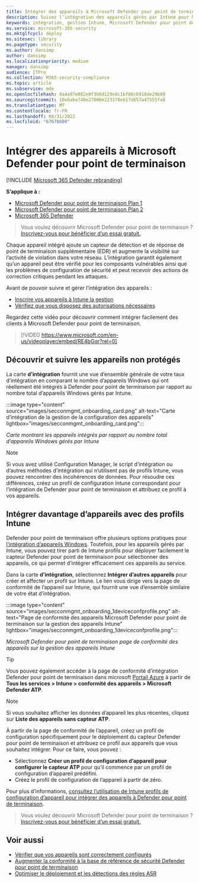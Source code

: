 ```yaml
---
title: Intégrer des appareils à Microsoft Defender pour point de terminaison
description: Suivez l’intégration des appareils gérés par Intune pour Microsoft Defender pour point de terminaison et augmenter le taux d’intégration.
keywords: intégration, gestion Intune, Microsoft Defender pour point de terminaison, Microsoft Defender, Windows Defender, gestion de la configuration
ms.service: microsoft-365-security
ms.mktglfcycl: deploy
ms.sitesec: library
ms.pagetype: security
ms.author: dansimp
author: dansimp
ms.localizationpriority: medium
manager: dansimp
audience: ITPro
ms.collection: M365-security-compliance
ms.topic: article
ms.subservice: mde
ms.openlocfilehash: 8a4a97e082e0f3b6d129e8c1bf86c6918de29b89
ms.sourcegitcommit: 10e6abe740e27000e223378eb17d657a47555fa8
ms.translationtype: MT
ms.contentlocale: fr-FR
ms.lasthandoff: 08/31/2022
ms.locfileid: "67678600"
---
```

# <a name="get-devices-onboarded-to-microsoft-defender-for-endpoint"></a>Intégrer des appareils à Microsoft Defender pour point de terminaison

[!INCLUDE [Microsoft 365 Defender rebranding](../../includes/microsoft-defender.md)]

**S’applique à :**
- [Microsoft Defender pour point de terminaison Plan 1](https://go.microsoft.com/fwlink/p/?linkid=2154037)
- [Microsoft Defender pour point de terminaison Plan 2](https://go.microsoft.com/fwlink/p/?linkid=2154037)
- [Microsoft 365 Defender](https://go.microsoft.com/fwlink/?linkid=2118804)

> Vous voulez découvrir Microsoft Defender pour point de terminaison ? [Inscrivez-vous pour bénéficier d’un essai gratuit.](https://signup.microsoft.com/create-account/signup?products=7f379fee-c4f9-4278-b0a1-e4c8c2fcdf7e&ru=https://aka.ms/MDEp2OpenTrial?ocid=docs-wdatp-onboardconfigure-abovefoldlink)

Chaque appareil intégré ajoute un capteur de détection et de réponse de point de terminaison supplémentaire (EDR) et augmente la visibilité sur l’activité de violation dans votre réseau. L’intégration garantit également qu’un appareil peut être vérifié pour les composants vulnérables ainsi que les problèmes de configuration de sécurité et peut recevoir des actions de correction critiques pendant les attaques.

Avant de pouvoir suivre et gérer l’intégration des appareils :

- [Inscrire vos appareils à Intune la gestion](configure-machines.md#enroll-devices-to-intune-management)
- [Vérifiez que vous disposez des autorisations nécessaires](configure-machines.md#obtain-required-permissions)

Regardez cette vidéo pour découvrir comment intégrer facilement des clients à Microsoft Defender pour point de terminaison.
> [!VIDEO https://www.microsoft.com/en-us/videoplayer/embed/RE4bGqr?rel=0]

## <a name="discover-and-track-unprotected-devices"></a>Découvrir et suivre les appareils non protégés

La carte **d’intégration** fournit une vue d’ensemble générale de votre taux d’intégration en comparant le nombre d’appareils Windows qui ont réellement été intégrés à Defender pour point de terminaison par rapport au nombre total d’appareils Windows gérés par Intune.

:::image type="content" source="images/secconmgmt_onboarding_card.png" alt-text="Carte d’intégration de la gestion de la configuration des appareils" lightbox="images/secconmgmt_onboarding_card.png":::

*Carte montrant les appareils intégrés par rapport au nombre total d’appareils Windows gérés par Intune*

> [!NOTE]
> Si vous avez utilisé Configuration Manager, le script d’intégration ou d’autres méthodes d’intégration qui n’utilisent pas de profils Intune, vous pouvez rencontrer des incohérences de données. Pour résoudre ces différences, créez un profil de configuration Intune correspondant pour l’intégration de Defender pour point de terminaison et attribuez ce profil à vos appareils.

## <a name="onboard-more-devices-with-intune-profiles"></a>Intégrer davantage d’appareils avec des profils Intune

Defender pour point de terminaison offre plusieurs options pratiques pour [l’intégration d’appareils Windows](onboard-configure.md). Toutefois, pour les appareils gérés par Intune, vous pouvez tirer parti de Intune profils pour déployer facilement le capteur Defender pour point de terminaison pour sélectionner des appareils, ce qui permet d’intégrer efficacement ces appareils au service.

Dans la carte **d’intégration**, sélectionnez **Intégrer d’autres appareils** pour créer et affecter un profil sur Intune. Le lien vous dirige vers la page de conformité de l’appareil sur Intune, qui fournit une vue d’ensemble similaire de votre état d’intégration.

:::image type="content" source="images/secconmgmt_onboarding_1deviceconfprofile.png" alt-text="Page de conformité des appareils Microsoft Defender pour point de terminaison sur la gestion des appareils Intune" lightbox="images/secconmgmt_onboarding_1deviceconfprofile.png":::

*Microsoft Defender pour point de terminaison page de conformité des appareils sur la gestion des appareils Intune*

> [!TIP]
> Vous pouvez également accéder à la page de conformité d’intégration Defender pour point de terminaison dans microsoft [Portail Azure](https://portal.azure.com/) à partir de **Tous les services > Intune > conformité des appareils > Microsoft Defender ATP**.

> [!NOTE]
> Si vous souhaitez afficher les données d’appareil les plus récentes, cliquez sur **Liste des appareils sans capteur ATP**.

À partir de la page de conformité de l’appareil, créez un profil de configuration spécifiquement pour le déploiement du capteur Defender pour point de terminaison et attribuez ce profil aux appareils que vous souhaitez intégrer. Pour ce faire, vous pouvez :

- Sélectionnez **Créer un profil de configuration d’appareil pour configurer le capteur ATP** pour qu’il commence par un profil de configuration d’appareil prédéfini.
- Créez le profil de configuration de l’appareil à partir de zéro.

Pour plus d’informations, [consultez l’utilisation de Intune profils de configuration d’appareil pour intégrer des appareils à Defender pour point de terminaison](/intune/advanced-threat-protection#onboard-devices-by-using-a-configuration-profile).

> Vous voulez découvrir Microsoft Defender pour point de terminaison ? [Inscrivez-vous pour bénéficier d’un essai gratuit.](https://signup.microsoft.com/create-account/signup?products=7f379fee-c4f9-4278-b0a1-e4c8c2fcdf7e&ru=https://aka.ms/MDEp2OpenTrial?ocid=docs-wdatp-onboardconfigure-belowfoldlink)

## <a name="related-topics"></a>Voir aussi

- [Vérifier que vos appareils sont correctement configurés](configure-machines.md)
- [Augmenter la conformité à la base de référence de sécurité Defender pour point de terminaison](configure-machines-security-baseline.md)
- [Optimiser le déploiement et les détections des règles ASR](configure-machines-asr.md)
